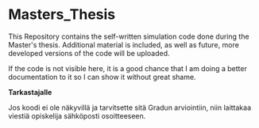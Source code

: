 # Masters_Thesis
This Repository contains the self-written simulation code done during the Master's thesis. Additional material is included, as well as future, more developed versions of the code will be uploaded.



If the code is not visible here, it is a good chance that I am doing a better documentation to it so I can show it without great shame. 



**Tarkastajalle**

Jos koodi ei ole näkyvillä ja tarvitsette sitä Gradun arviointiin, niin laittakaa viestiä opiskelija sähköposti osoitteeseen.

